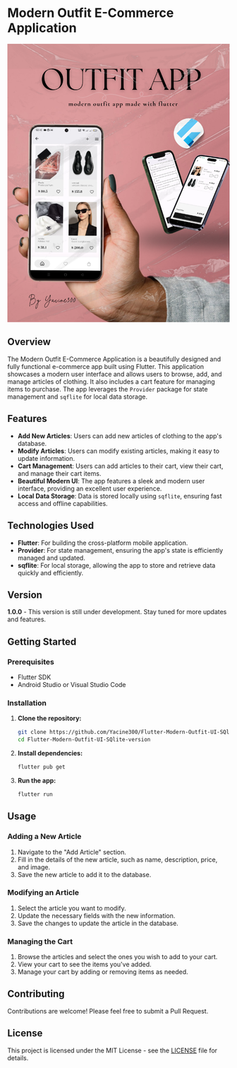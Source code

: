 
# Modern Outfit E-Commerce Application

![Cover Image](https://github.com/Yacine300/Flutter-Modern-Outfit-UI-SQlite-version/blob/main/cover_modern_outfit.png)

## Overview

The Modern Outfit E-Commerce Application is a beautifully designed and fully functional e-commerce app built using Flutter. This application showcases a modern user interface and allows users to browse, add, and manage articles of clothing. It also includes a cart feature for managing items to purchase. The app leverages the `Provider` package for state management and `sqflite` for local data storage.

## Features

- **Add New Articles**: Users can add new articles of clothing to the app's database.
- **Modify Articles**: Users can modify existing articles, making it easy to update information.
- **Cart Management**: Users can add articles to their cart, view their cart, and manage their cart items.
- **Beautiful Modern UI**: The app features a sleek and modern user interface, providing an excellent user experience.
- **Local Data Storage**: Data is stored locally using `sqflite`, ensuring fast access and offline capabilities.

## Technologies Used

- **Flutter**: For building the cross-platform mobile application.
- **Provider**: For state management, ensuring the app's state is efficiently managed and updated.
- **sqflite**: For local storage, allowing the app to store and retrieve data quickly and efficiently.

## Version

**1.0.0** - This version is still under development. Stay tuned for more updates and features.

## Getting Started

### Prerequisites

- Flutter SDK
- Android Studio or Visual Studio Code

### Installation

1. **Clone the repository:**
   ```bash
   git clone https://github.com/Yacine300/Flutter-Modern-Outfit-UI-SQlite-version.git
   cd Flutter-Modern-Outfit-UI-SQlite-version
   ```

2. **Install dependencies:**
   ```bash
   flutter pub get
   ```

3. **Run the app:**
   ```bash
   flutter run
   ```

## Usage

### Adding a New Article

1. Navigate to the "Add Article" section.
2. Fill in the details of the new article, such as name, description, price, and image.
3. Save the new article to add it to the database.

### Modifying an Article

1. Select the article you want to modify.
2. Update the necessary fields with the new information.
3. Save the changes to update the article in the database.

### Managing the Cart

1. Browse the articles and select the ones you wish to add to your cart.
2. View your cart to see the items you've added.
3. Manage your cart by adding or removing items as needed.



## Contributing

Contributions are welcome! Please feel free to submit a Pull Request.

## License

This project is licensed under the MIT License - see the [LICENSE](LICENSE) file for details.
